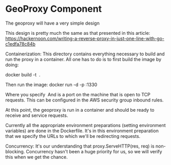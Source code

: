 # GeoProxy Component
The geoproxy will have a very simple design

This design is pretty much the same as that presented in this article:
https://hackernoon.com/writing-a-reverse-proxy-in-just-one-line-with-go-c1edfa78c84b

Containerization:
This directory contains everything necessary to build and run the proxy in a container. All one has to do is to first build the image by doing:

docker build -t <image name> .

Then run the image:
docker run -d -p <incoming port>:1330 <image name>

Where you specify <image name>
And <incoming port> is a port on the machine that is open to TCP requests. This can be configured in the AWS security group inbound rules. 

At this point, the geoproxy is run in a container and should be ready to receive and service requests. 

Currently all the appropriate environment preparations (setting environment variables) are done in the Dockerfile. It's in this environment preparation that we specify the URLs to which we'll be redirecting requests. 

Concurrency:
It's our understanding that proxy.ServeHTTP(res, req) is non-blocking. 
Concurrency hasn't been a huge priority for us, so we will verify this when we get the chance. 
